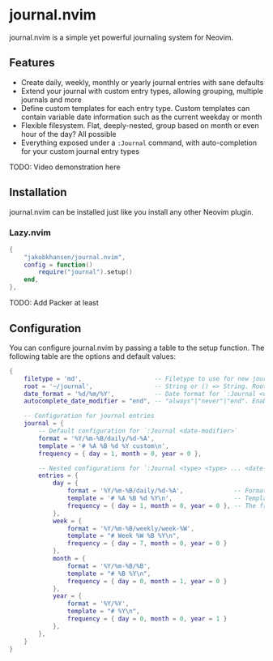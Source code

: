 # journal.nvim

journal.nvim is a simple yet powerful journaling system for Neovim.

## Features

- Create daily, weekly, monthly or yearly journal entries with sane defaults
- Extend your journal with custom entry types, allowing grouping, multiple journals and more
- Define custom templates for each entry type. Custom templates can contain variable date
  information such as the current weekday or month
- Flexible filesystem. Flat, deeply-nested, group based on month or even hour of the day? All possible
- Everything exposed under a `:Journal` command, with auto-completion for your custom journal entry types

TODO: Video demonstration here

## Installation

journal.nvim can be installed just like you install any other Neovim plugin.

### Lazy.nvim

```lua
{
    "jakobkhansen/journal.nvim",
    config = function()
        require("journal").setup()
    end,
},
```

TODO: Add Packer at least

## Configuration

You can configure journal.nvim by passing a table to the setup function. The following
table are the options and default values:

```lua
{
    filetype = 'md',                    -- Filetype to use for new journal entries
    root = '~/journal',                 -- String or () => String. Root directory for journal entries
    date_format = '%d/%m/%Y',           -- Date format for `:Journal <date-modifier>`. See `man strftime` for options
    autocomplete_date_modifier = "end", -- "always"|"never"|"end". Enable date modifier autocompletion

    -- Configuration for journal entries
    journal = {
        -- Default configuration for `:Journal <date-modifier>`
        format = '%Y/%m-%B/daily/%d-%A',
        template = '# %A %B %d %Y custom\n',
        frequency = { day = 1, month = 0, year = 0 },

        -- Nested configurations for `:Journal <type> <type> ... <date-modifier>`
        entries = {
            day = {
                format = '%Y/%m-%B/daily/%d-%A',              -- Format of the journal entry in the filesystem. See `man strftime` for options
                template = '# %A %B %d %Y\n',                 -- Template used when creating a new journal entry
                frequency = { day = 1, month = 0, year = 0 }, -- The frequency of the journal entry. Used for `:Journal next`, `:Journal -2` etc
            },
            week = {
                format = '%Y/%m-%B/weekly/week-%W',
                template = "# Week %W %B %Y\n",
                frequency = { day = 7, month = 0, year = 0 }
            },
            month = {
                format = '%Y/%m-%B/%B',
                template = "# %B %Y\n",
                frequency = { day = 0, month = 1, year = 0 }
            },
            year = {
                format = '%Y/%Y',
                template = "# %Y\n",
                frequency = { day = 0, month = 0, year = 1 }
            },
        },
    }
}
```
